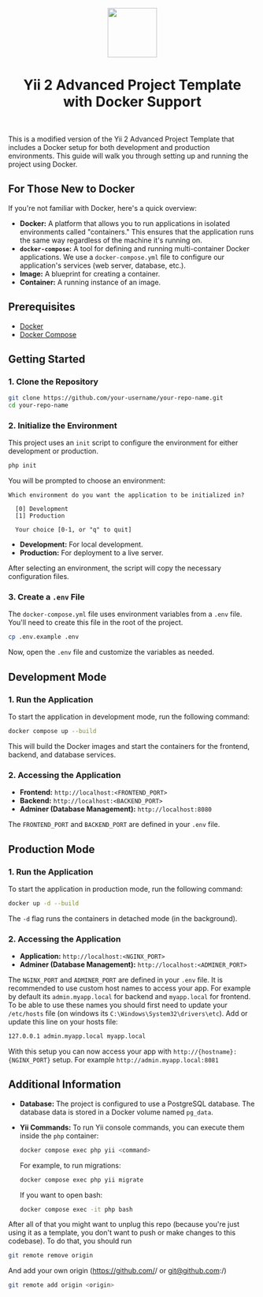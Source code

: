 <p align="center">
    <a href="https://github.com/yiisoft" target="_blank">
        <img src="https://avatars0.githubusercontent.com/u/993323" height="100px">
    </a>
    <h1 align="center">Yii 2 Advanced Project Template with Docker Support</h1>
    <br>
</p>

This is a modified version of the Yii 2 Advanced Project Template that includes a Docker setup for both development and production environments. This guide will walk you through setting up and running the project using Docker.

## For Those New to Docker

If you're not familiar with Docker, here's a quick overview:

*   **Docker:** A platform that allows you to run applications in isolated environments called "containers." This ensures that the application runs the same way regardless of the machine it's running on.
*   **`docker-compose`:** A tool for defining and running multi-container Docker applications. We use a `docker-compose.yml` file to configure our application's services (web server, database, etc.).
*   **Image:** A blueprint for creating a container.
*   **Container:** A running instance of an image.

## Prerequisites

*   [Docker](https://docs.docker.com/get-docker/)
*   [Docker Compose](https://docs.docker.com/compose/install/)

## Getting Started

### 1. Clone the Repository

```bash
git clone https://github.com/your-username/your-repo-name.git
cd your-repo-name
```

### 2. Initialize the Environment

This project uses an `init` script to configure the environment for either development or production.

```bash
php init
```

You will be prompted to choose an environment:

```
Which environment do you want the application to be initialized in?

  [0] Development
  [1] Production

  Your choice [0-1, or "q" to quit]
```

*   **Development:** For local development.
*   **Production:** For deployment to a live server.

After selecting an environment, the script will copy the necessary configuration files.

### 3. Create a `.env` File

The `docker-compose.yml` file uses environment variables from a `.env` file. You'll need to create this file in the root of the project.

```bash
cp .env.example .env
```

Now, open the `.env` file and customize the variables as needed.

## Development Mode

### 1. Run the Application

To start the application in development mode, run the following command:

```bash
docker compose up --build
```

This will build the Docker images and start the containers for the frontend, backend, and database services.

### 2. Accessing the Application

*   **Frontend:** `http://localhost:<FRONTEND_PORT>`
*   **Backend:** `http://localhost:<BACKEND_PORT>`
*   **Adminer (Database Management):** `http://localhost:8080`

The `FRONTEND_PORT` and `BACKEND_PORT` are defined in your `.env` file.

## Production Mode

### 1. Run the Application

To start the application in production mode, run the following command:

```bash
docker up -d --build
```

The `-d` flag runs the containers in detached mode (in the background).

### 2. Accessing the Application

*   **Application:** `http://localhost:<NGINX_PORT>`
*   **Adminer (Database Management):** `http://localhost:<ADMINER_PORT>`

The `NGINX_PORT` and `ADMINER_PORT` are defined in your `.env` file.
It is recommended to use custom host names to access your app. For example by default its `admin.myapp.local` for backend and `myapp.local` for frontend. To be able to use these names you should first need to update your `/etc/hosts` file (on windows its `C:\Windows\System32\drivers\etc`). Add or update this line on your hosts file:

```txt
127.0.0.1 admin.myapp.local myapp.local
```
With this setup you can now access your app with `http://{hostname}:{NGINX_PORT}` setup. For example `http://admin.myapp.local:8081`

## Additional Information

*   **Database:** The project is configured to use a PostgreSQL database. The database data is stored in a Docker volume named `pg_data`.
*   **Yii Commands:** To run Yii console commands, you can execute them inside the `php` container:

    ```bash
    docker compose exec php yii <command>
    ```

    For example, to run migrations:

    ```bash
    docker compose exec php yii migrate
    ```

    If you want to open bash:
    ```bash
    docker compose exec -it php bash
    ```

After all of that you might want to unplug this repo (because you're just using it as a template, you don't want to push or make changes to this codebase). To do that, you should run
```bash
git remote remove origin
```

And add your own origin (https://github.com/<username>/<repo> or git@github.com:<username>/<repo>)
```bash
git remote add origin <origin>
```
